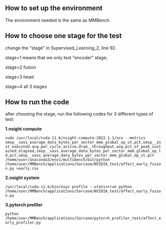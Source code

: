 ## How  to set up the environment

The environment needed is the same as MMBench



## How to choose one stage for the test

change the "stage" in Supervised_Learning_2, line 92.

stage=1 means that we only test "encoder" stage;

stage=2 fusion

stage=3 head

stage=4 all 3 stages



## How to run the code

after choosing the stage, run the following codes for 3 different types of test:

**1.nsight compute**

`sudo /usr/local/cuda-11.6/nsight-compute-2022.1.1/ncu --metrics smsp__sass_average_data_bytes_per_sector_mem_global_op_st.pct,smsp__inst_executed.avg.per_cycle_active,dram__throughput.avg.pct_of_peak_sustained_elapsed,smsp__sass_average_data_bytes_per_sector_mem_global_op_ld.pct,smsp__sass_average_data_bytes_per_sector_mem_global_op_st.pct /home/user/anaconda3/envs/multibench/bin/python  /home/user/MMBench/applications/Sarcasm/NVIDIA_test/affect_early_fusion.py >early.csv`

**2.nsight system**

`/usr/local/cuda-11.6/bin/nsys profile --stats=true python /home/user/MMBench/applications/Sarcasm/NVIDIA_test/affect_early_fusion.py`

**3.pytorch profiler** 

`python /home/user/MMBench/applications/Sarcasm/pytorch_profiler_test/affect_early_profiler.py`

